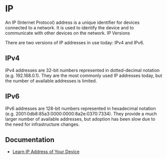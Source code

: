 # IP

An IP (Internet Protocol) address is a unique identifier for devices connected to a network. It is used to identify the device and to communicate with other devices on the network.
IP Versions

There are two versions of IP addresses in use today: IPv4 and IPv6.

## IPv4

IPv4 addresses are 32-bit numbers represented in dotted-decimal notation (e.g. 192.168.0.1). They are the most commonly used IP addresses today, but the number of available addresses is limited.

## IPv6

IPv6 addresses are 128-bit numbers represented in hexadecimal notation (e.g. 2001:0db8:85a3:0000:0000:8a2e:0370:7334). They provide a much larger number of available addresses, but adoption has been slow due to the need for infrastructure changes.

## Documentation

- [Learn IP Address of Your Device](./01.get.ip.address.md)
